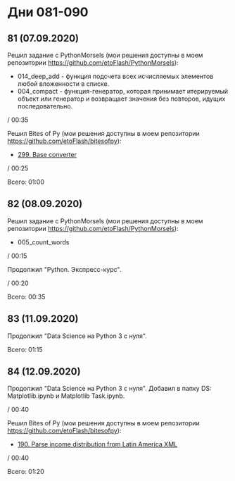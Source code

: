 # Дни 081-090

## 81 (07.09.2020)

Решил задание с PythonMorsels (мои решения доступны в моем репозитории https://github.com/etoFlash/PythonMorsels):

* 014_deep_add - функция подсчета всех исчисляемых элементов любой вложенности в списке.
* 004_compact - функция-генератор, которая принимает итерируемый объект или генератор и возвращает значения без повторов, идущих последовательно.

/ 00:35

Решил Bites of Py (мои решения доступны в моем репозитории https://github.com/etoFlash/bitesofpy):

* [299. Base converter](https://codechalleng.es/bites/299/)

/ 00:25

Всего: 01:00

## 82 (08.09.2020)

Решил задание с PythonMorsels (мои решения доступны в моем репозитории https://github.com/etoFlash/PythonMorsels):

* 005_count_words

/ 00:15

Продолжил "Python. Экспресс-курс".

/ 00:20

Всего: 00:35

## 83 (11.09.2020)

Продолжил "Data Science на Python 3 с нуля".

Всего: 01:15

## 84 (12.09.2020)

Продолжил "Data Science на Python 3 с нуля". Добавил в папку DS: Matplotlib.ipynb и Matplotlib Task.ipynb.

/ 00:40

Решил Bites of Py (мои решения доступны в моем репозитории https://github.com/etoFlash/bitesofpy):

* [190. Parse income distribution from Latin America XML](https://codechalleng.es/bites/190/)

/ 00:40

Всего: 01:20
